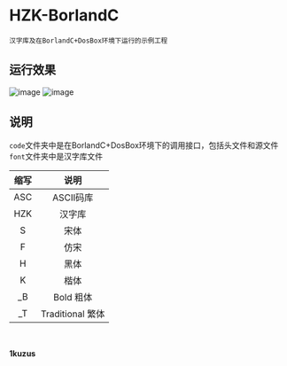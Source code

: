 # HZK-BorlandC
`汉字库及在BorlandC+DosBox环境下运行的示例工程`

## 运行效果
![image](https://github.com/1kuzus/HZK-BorlandC/blob/main/img/1.png)
![image](https://github.com/1kuzus/HZK-BorlandC/blob/main/img/2.png)

## 说明
`code`文件夹中是在BorlandC+DosBox环境下的调用接口，包括头文件和源文件  
`font`文件夹中是汉字库文件  

|缩写|说明|
|:-:|:-:|
|ASC|ASCII码库|
|HZK|汉字库|
|S|宋体|
|F|仿宋|
|H|黑体|
|K|楷体|
|\_B|Bold 粗体|
|\_T|Traditional 繁体|

<br>

**1kuzus**
